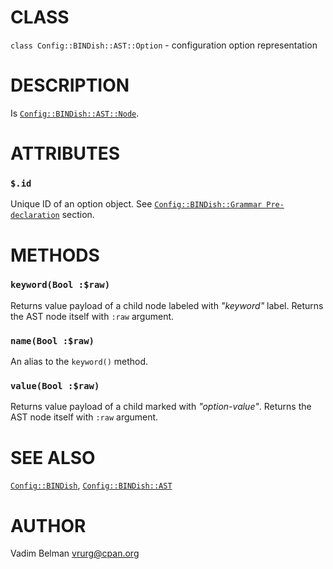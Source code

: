 CLASS
=====

`class Config::BINDish::AST::Option` - configuration option representation

DESCRIPTION
===========

Is [`Config::BINDish::AST::Node`](Node.md).

ATTRIBUTES
==========

### `$.id`

Unique ID of an option object. See [`Config::BINDish::Grammar Pre-declaration`](../Grammar.md#Pre-declaration) section.

METHODS
=======

### `keyword(Bool :$raw)`

Returns value payload of a child node labeled with *"keyword"* label. Returns the AST node itself with `:raw` argument.

### `name(Bool :$raw)`

An alias to the `keyword()` method.

### `value(Bool :$raw)`

Returns value payload of a child marked with *"option-value"*. Returns the AST node itself with `:raw` argument.

SEE ALSO
========

[`Config::BINDish`](../../BINDish.md), [`Config::BINDish::AST`](../AST.md)

AUTHOR
======

Vadim Belman <vrurg@cpan.org>

